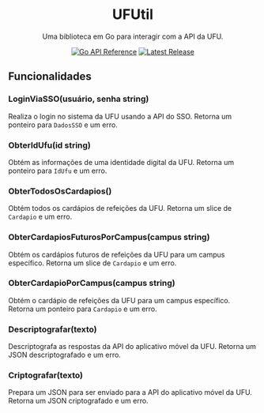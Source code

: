 <div align="center">

# UFUtil
Uma biblioteca em Go para interagir com a API da UFU.

<!-- badges -->
<a href="https://pkg.go.dev/github.com/data-ru/ufutil" title="Go API Reference" rel="nofollow"><img src="https://img.shields.io/badge/go-documentação-blue.svg?style=for-the-badge" alt="Go API Reference"></a>
<a href="https://github.com/data-ru/ufutil/releases/lastest" title="Latest Release" rel="nofollow"><img src="https://img.shields.io/github/v/release/data-ru/ufutil?include_prereleases&style=for-the-badge" alt="Latest Release"></a>

</div>

## Funcionalidades

### LoginViaSSO(usuário, senha string)
Realiza o login no sistema da UFU usando a API do SSO. Retorna um ponteiro para `DadosSSO` e um erro.

### ObterIdUfu(id string)
Obtém as informações de uma identidade digital da UFU. Retorna um ponteiro para `IdUfu` e um erro.

### ObterTodosOsCardapios()
Obtém todos os cardápios de refeições da UFU. Retorna um slice de `Cardapio` e um erro.

### ObterCardapiosFuturosPorCampus(campus string)
Obtém os cardápios futuros de refeições da UFU para um campus específico. Retorna um slice de `Cardapio` e um erro.

### ObterCardapioPorCampus(campus string)
Obtém o cardápio de refeições da UFU para um campus específico. Retorna um ponteiro para `Cardapio` e um erro.

### Descriptografar(texto)
Descriptografa as respostas da API do aplicativo móvel da UFU. Retorna um JSON descriptografado e um erro.

### Criptografar(texto)
Prepara um JSON para ser enviado para a API do aplicativo móvel da UFU. Retorna um JSON criptografado e um erro.
